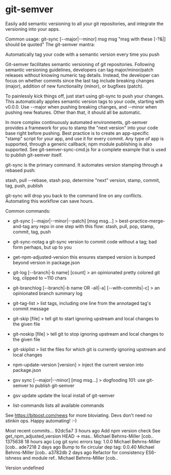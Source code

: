 # git-semver
Easily add semantic versioning to all your git repositories, and integrate the versioning into your apps.

Common usage:  git-sync [--major|--minor] msg msg "msg with these [-?&|] should be quoted"
The git-semver mantra:

   Automatically tag your code with a semantic version every time you push

Git-semver facilitates semantic versioning of git repositories.
Following semantic versioning guidelines, developers can tag 
major/minor/patch releases without knowing numeric tag details.
Instead, the developer can focus on whether commits since the last tag 
include breaking changes (major), addition of new functionality (minor), 
or bugfixes (patch).  

To painlessly kick things off, just start using git-sync to push your changes.
This automatically applies semantic version tags to your code, starting with v0.0.0.
Use --major when pushing breaking changes, and --minor when pushing new features.
Other than that, it should all be automatic.

In more complex continuously automated environments, git-semver provides a framework
for you to stamp the "next version" into your code base right before pushing.
Best practice is to create an app-specific "stamp" script for your app, and use it for every commit.
Any type of app is supported, through a generic callback; npm module publishing is also supported.
See git-semver-sync-cmd.js for a complete example that is used to publish git-semver itself.

git-sync is the primary command.  It automates version stamping through a rebased push:

  stash, pull --rebase, stash pop, determine "next" version, stamp, commit, tag, push, publish

git-sync will drop you back to the command line on any conflicts.  Automating this workflow can save hours.

Common commands:

* git-sync                   [--major|--minor|--patch] [msg msg...] > best-practice-merge-and-tag any repo in one step
with this flow: stash, pull, pop, stamp, commit, tag, push
* git-sync-notag             a git-sync version to commit code without a tag; bad form perhaps, but up to you
* get-npm-adjusted-version   this ensures stamped version is bumped beyond version in package.json

* git-log                    [--branch|-b name] [count] > an opinionated pretty colored git log, clipped to ~110 chars
* git-branchlog              [--branch|-b name OR -all|-a] [--with-commits|-c] > an opinionated branch summary log
* git-tag-list               > list tags, including one line from the annotaged tag's commit message

* git-skip                   [file] > tell git to start ignoring upstream and local changes to the given file
* git-noskip                 [file] > tell git to stop ignoring upstream and local changes to the given file
* git-skiplist               > list the files for which git is currently ignoring upstream and local changes

* npm-update-version         [version] > inject the current version into package.json

* gsv sync                   [--major|--minor] [msg msg...] > dogfooding 101: use git-semver to publish git-semver
* gsv update                 update the local install of git-semver

* list-commands              lists all available commands


See https://bitpost.com/news for more bloviating.  Devs don't need no stinkin ops.   Happy automating!  :-)




Most recent commits...
  92dc5a7  3 hours ago Add npm version check See get_npm_adjusted_version    HEAD -> mas.. Michael Behrns-Miller [cob..
  1375638 18 hours ago Log git sync errors                                      tag: 1.0.0 Michael Behrns-Miller [cob..
  ade7218   2 days ago Bump to fix circular dep                                tag: 0.0.40 Michael Behrns-Miller [cob..
  a3782db   2 days ago Refactor for consistency ES6-ishness and module ref..               Michael Behrns-Miller [cob..

Version undefined
